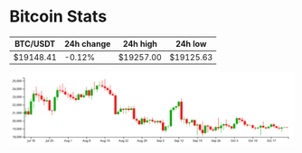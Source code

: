 # Bitcoin Stats

BTC/USDT|24h change|24h high|24h low|
|---|---|---|---|
|$19148.41|-0.12%|$19257.00|$19125.63|

<img src="./chart.svg">
